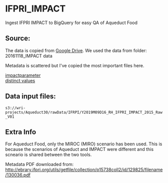 # IFPRI_IMPACT
Ingest IFPRI IMPACT to BigQuery for easy QA of Aqueduct Food

## Source:


The data is copied from [Google Drive](https://drive.google.com/drive/folders/0Bz-cWtOO_ixuaThFaTBZQUJUdU0?usp=sharing). We used the data from folder: 20161118_IMPACT data

Metadata is scattered but I've copied the most important files here. 

[impactparameter](https://github.com/rutgerhofste/IFPRI_IMPACT/blob/master/metadata/parameters.md)  
[distinct values](https://github.com/rutgerhofste/IFPRI_IMPACT/blob/master/metadata/distinct_values_v01.csv)





## Data input files:  
`s3://wri-projects/Aqueduct30/rawData/IFRPI/Y2019M09D16_RH_IFPRI_IMPACT_2015_Raw_V01`


## Extra Info

For Aqueduct Food, only the MIROC (MIRO) scenario has been used. This is because the scenarios of Aqueduct and IMPACT were different and this scneario is shared between the two tools. 



Metadata PDF downloaded from:  
http://ebrary.ifpri.org/utils/getfile/collection/p15738coll2/id/129825/filename/130036.pdf

